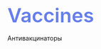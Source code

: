 # Vaccines
Антивакцинаторы
<!DOCTYPE html>
<html lang="ru">
<head>
    <meta charset="UTF-8">
    <meta name="viewport" content="width=device-width, initial-scale=1.0">
    <title>Вакцинация: Защита и забота о будущем</title>
    <link rel="preconnect" href="https://fonts.googleapis.com">
    <link rel="preconnect" href="https://fonts.gstatic.com" crossorigin>
    <link href="https://fonts.googleapis.com/css2?family=Poppins:wght@400;500;600&display=swap" rel="stylesheet">
    <link rel="stylesheet" href="https://cdnjs.cloudflare.com/ajax/libs/font-awesome/6.0.0/css/all.min.css" integrity="sha512-9usAa10IRO0HhonpyAIVpjrylPvoDwiPUiKdWk5t3PyolY1cOd4DSE0Ga+ri4AuTroPR5aQvXU9xC6qOPnzFeg==" crossorigin="anonymous" referrerpolicy="no-referrer" />
    <style>
        /* Цветовая палитра (современные тренды) */
        :root {
            --primary-color: #667eea; /* Мягкий фиолетовый */
            --secondary-color: #536976; /* Приглушенный сине-серый */
            --accent-color: #f0abfc; /* Светлый розовый, акцент */
            --text-color: #3e4a52; /* Темный серый, основной текст */
            --background-color: #f8f9fa; /* Светло-серый, фон */
            --card-background: #fff; /* Белый, для карточек и секций */
            --shadow-color: rgba(0, 0, 0, 0.1); /* Тень */
        }

        /* Общие стили */
        body {
            font-family: 'Poppins', sans-serif;
            margin: 0;
            padding: 0;
            line-height: 1.7;
            color: var(--text-color);
            background-color: var(--background-color);
            overflow-x: hidden;
        }

        /* Заголовки */
        h1, h2, h3 {
            font-weight: 600;
            color: var(--primary-color);
            margin-bottom: 0.75rem;
            line-height: 1.3;
        }

        h1 {
            font-size: 2.75rem;
        }

        h2 {
            font-size: 2.25rem;
        }

        h3 {
            font-size: 1.75rem;
        }

        /* Шапка */
        header {
            background: linear-gradient(to right, var(--primary-color), var(--secondary-color));
            color: #fff;
            padding: 3rem 0;
            text-align: center;
            margin-bottom: 2rem;
        }

        header h1 {
            color: #fff;
            margin-bottom: 1rem;
        }

        header p {
            font-size: 1.2rem;
            opacity: 0.8;
        }

        /* Навигация */
        nav {
            background-color: var(--card-background);            box-shadow: var(--shadow-color);
            padding: 1rem;
            position: sticky;
            top: 0;
            z-index: 100;
        }

        nav ul {
            list-style: none;
            padding: 0;
            margin: 0;
            display: flex;
            justify-content: space-around;
        }

        nav a {
            color: var(--text-color);
            text-decoration: none;
            padding: 0.75rem 1.25rem;
            border-radius: 0.3rem;
            transition: background-color 0.3s ease, color 0.3s ease;
            font-weight: 500;
        }

        nav a:hover {
            background-color: var(--accent-color);
            color: #fff;
        }

        /* Секции */
        section {
            background-color: var(--card-background);
            padding: 3rem;
            margin-bottom: 2rem;
            border-radius: 0.5rem;
            box-shadow: var(--shadow-color);
        }

        section:last-child {
            margin-bottom: 0; /* Убираем отступ у последней секции */
        }

        section p {
            margin-bottom: 1.5rem;
            font-size: 1.1rem;
            line-height: 1.8;
        }

        /* Списки */
        ul, ol {
            padding-left: 2rem;
        }

        li {
            margin-bottom: 0.75rem;
        }

        /* Таблица */
        .vaccination-schedule {
            width: 100%;
            border-collapse: collapse;
            margin-top: 2rem;
            border-radius: 0.5rem;
            overflow: hidden;
            box-shadow: var(--shadow-color);
        }

        .vaccination-schedule th,
        .vaccination-schedule td {
            padding: 1rem;
            text-align: left;
            border-bottom: 0.1rem solid #eee;
        }

        .vaccination-schedule th {
            background-color: var(--primary-color);
            color: #fff;
            font-weight: 500;
        }

        .vaccination-schedule tbody tr:nth-child(even) {
            background-color: #f9f9f9;
        }

        /* Футер */
        footer {
            text-align: center;
            padding: 2rem;
            background-color: var(--secondary-color);
            color: #fff;
            border-radius: 0.5rem;
            box-shadow: var(--shadow-color);
            margin-top: 3rem;            font-size: 0.9rem;
        }

        /* Иконки */
        .fa-5x {
            font-size: 4em;
            color: var(--primary-color);
            margin-bottom: 1rem;
            display: block;
            text-align: center;
        }

        /* Адаптивность */
        @media (max-width: 768px) {
            h1 {
                font-size: 2.25rem;
            }

            h2 {
                font-size: 1.75rem;
            }

            nav ul {
                flex-direction: column;
                align-items: center;
            }

            nav li {
                margin-bottom: 0.5rem;
            }

            section {
                padding: 2rem;
            }
        }

        /* Бегущая строка */
        .marquee-container {
            background-color: #f8f8f8;
            padding: 10px 0;
            overflow: hidden;
            border-radius: 0.3rem;
            margin-bottom: 1rem;
        }

        .marquee {
            white-space: nowrap;
            overflow: hidden;
            animation: marquee 20s linear infinite;
            padding-left: 100%;
            color: var(--text-color); /* Цвет текста бегущей строки */
        }

        .marquee span {
            font-weight: 500;
            padding: 0 20px;
        }

        @keyframes marquee {
            0% {
                transform: translateX(0);
            }
            100% {
                transform: translateX(-100%);
            }
        }
    </style>
</head>
<bo dy>

    <header>
        <h1>Ваше спокойствие - наша забота</h1>
        <p>Вакцинация: защита здоровья детей с любовью и наукой</p>
    </header>

    <nav>
        <ul>
            <li><a href="#about">О вакцинации</a></li>
            <li><a href="#benefits">Преимущества</a></li>
            <li><a href="#vaccines">Виды вакцин</a></li>
            <li><a href="#schedule">График</a></li>
            <li><a href="#myths">Мифы</a></li>
        </ul>
    </nav>

    <div class="marquee-container">
        <marquee class="marquee">
            <span>Вакцинация - это инвестиция в будущее вашего ребенка! | Узнайте, как защитить своего малыша от опасных болезней! | Забота о здоровье начинается с прививок! | Проконсультируйтесь с врачом!</span>
        </marquee>
    </div>

    <main>
        <section id="about">
            <h2>Что такое вакцинация?</h2>
            <a href="https://clck.ru/3GJ8DQ" target="_blank">
                <i class="fas fa-syringe fa-5x"></i>
            </a>
            <p>Вакцинация – это проверенный временем и наукой метод защиты вашего ребенка от опасных инфекционных заболеваний. Она помогает организму создать иммунитет, готовя его к встрече с возбудителями болезней.</p>
            <p>Вакцины содержат ослабленные или инактивированные (убитые) микроорганизмы – вирусы или бактерии, либо их отдельные компоненты (например, белки). Когда вакцина попадает в организм, иммунная система распознает эти компоненты как чужеродные и начинает вырабатывать антитела – специальные белки, предназначенные для борьбы с этими микроорганизмами.</p>
        </section>

        <section id="benefits">
            <h2>Почему вакцинация так важна?</h2>
            <a href="https://clck.ru/3GJ8UF" target="_blank">
                <i class="fas fa-heart fa-5x"></i>
            </a>
            <ul>
                <li><strong>Надежная защита:</strong> Вакцинация формирует стойкий иммунитет к опасным заболеваниям, таким как корь, полиомиелит, дифтерия и другие.</li>
                <li><strong>Предотвращение осложнений:</strong> Вакцины помогают избежать тяжелых осложнений, которые могут возникнуть при перенесении инфекции, таких как паралич, слепота, поражение мозга и даже смерть.</li>
                <li><strong>Здоровое будущее:</strong> Вакцинация позволяет детям расти здоровыми и счастливыми, не опасаясь серьезных инфекционных заболеваний.</li>
                <li><strong>Забота об обществе:</strong> Вакцинированные дети не распространяют инфекцию, защищая тех, кто не может быть вакцинирован (например, младенцы или люди с ослабленным иммунитетом).</li>
            </ul>
        </section>

        <section id="vaccines">
            <h2>Какие вакцины необходимы моему ребенку?</h2>
            <a href="https://clck.ru/3GJ8jV" target="_blank">
                <i class="fas fa-medkit fa-5x"></i>
            </a>
            <p>Существует Национальный календарь профилактических прививок, который определяет перечень вакцин, рекомендуемых для детей в определенном возрасте.  Основные вакцины:</p>
            <ul>
                <li><strong>БЦЖ:</strong> Против туберкулеза.</li>
                <li><strong>Гепатит B:</strong> Против гепатита B.</li>
                <li><strong>АКДС:</strong> Против коклюша, дифтерии и столбняка.</li>
                <li><strong>Полиомиелит:</strong> Против полиомиелита.</li>
                <li><strong>Корь, краснуха, паротит (MMR):</strong> Против кори, краснухи и паротита.</li>
                <li><strong>Гемофильная инфекция типа b (Hib):</strong> Против Hib-инфекции.</li>
            </ul>
        </section>

        <section id="schedule">
            <h2>График вакцинации</h2>
            <table class="vaccination-schedule">
                <thead>
                    <tr><th>Возраст</th>
                        <th>Вакцина</th>
                        <th>Примечание</th>
                    </tr>
                </thead>
                <tbody>
                    <tr>
                        <td>Новорожденный (первые 24 часа)</td>
                        <td>Гепатит B (первая доза)</td>
                        <td>Профилактика гепатита B</td>
                    </tr>
                    <tr>
                        <td>3-7 дней</td>
                        <td>БЦЖ</td>
                        <td>Профилактика туберкулеза</td>
                    </tr>
                    <tr>
                        <td>2 месяца</td>
                        <td>АКДС (1 доза), Полиомиелит (1 доза), Hib (1 доза)</td>
                        <td>Первичная вакцинация</td>
                    </tr>
                    <tr>
                        <td>4.5 месяца</td>
                        <td>АКДС (2 доза), Полиомиелит (2 доза), Hib (2 доза)</td>
                        <td>Вторая вакцинация</td>
                    </tr>
                    <tr>
                        <td>6 месяцев</td>
                        <td>АКДС (3 доза), Полиомиелит (3 доза), Гепатит B (2 доза)</td>
                        <td>Завершение первичной схемы</td>
                    </tr>
                    <tr>
                        <td>12 месяцев</td>
                        <td>Корь, краснуха, паротит (MMR)</td>
                        <td>Первая доза MMR</td>
                    </tr>
                    <tr>
                        <td>18 месяцев</td>
                        <td>АКДС (ревакцинация), Полиомиелит (ревакцинация)</td>
                        <td>Ревакцинация для поддержания иммунитета</td>
                    </tr>
                </tbody>
            </table>
            <p>Помните, что данный график является ориентировочным.  Для составления индивидуального плана вакцинации, учитывающего особенности здоровья вашего ребенка, необходимо проконсультироваться с педиатром.</p>
        </section>

        <section id="myths">
            <h2>Развеиваем мифы о вакцинации</h2>
            <iframe width="560" height="315" src="https://www.youtube.com/embed/EotEPlcx5d4?si=TRKPtNT7v7JSeEmw" title="YouTube video player" frameborder="0" allow="accelerometer; autoplay; clipboard-write; encrypted-media; gyroscope; picture-in-picture; web-share" allowfullscreen></iframe>
            <p>К сожалению, вокруг вакцинации существует множество необоснованных мифов, которые могут вызывать опасения у родителей. Вот лишь некоторые из них:</p>

            <ul>
                <li><strong>Миф:</strong> Вакцины вызывают аутизм.  <a href="https://clck.ru/3GJ8kW" target="_blank"><strong>Факт:</strong> Многочисленные научные исследования не подтверждают связь между вакцинами и аутизмом.</a></li>
                <li><strong>Миф:</strong> Вакцины перегружают иммунную систему ребенка.  <a href="https://clck.ru/3GJ8yo" target="_blank"><strong>Факт:</strong> Иммунная система ребенка способна справиться с гораздо большим количеством антигенов, чем содержится в вакцинах.</a></li>
                <li><strong>Миф:</strong> Лучше переболеть болезнью, чем делать прививку.  <a href="https://clck.ru/3GJ989" target="_blank"><strong>Факт:</strong> Перенесение инфекции может быть опасным и привести к серьезным осложнениям, в то время как вакцины формируют иммунитет без риска заболевания.</a></li>
                <li><strong>Миф:</strong> Вакцины содержат вредные вещества.  <a href="https://clck.ru/3GJ9CN" target="_blank"><strong>Факт:</strong> Вакцины проходят строгий контроль безопасности и содержат только необходимые компоненты в безопасных дозах.</a></li>
                <li><strong>Миф:</strong> Вакцины неэффективны. <a href="https://clck.ru/3GJ94e" target="_blank"><strong>Факт:</strong> Вакцины являются одним из самых эффективных способов профилактики инфекционных заболеваний.</a></li>
            </ul>
        </section>
    </main>

    <footer>
        <p>&copy; 2025 Вакцинация: Защита и забота о будущем. | Информация, представленная на сайте, носит ознакомительный характер. Проконсультируйтесь с врачом.  </p>
    </footer>

</body>
</html>
